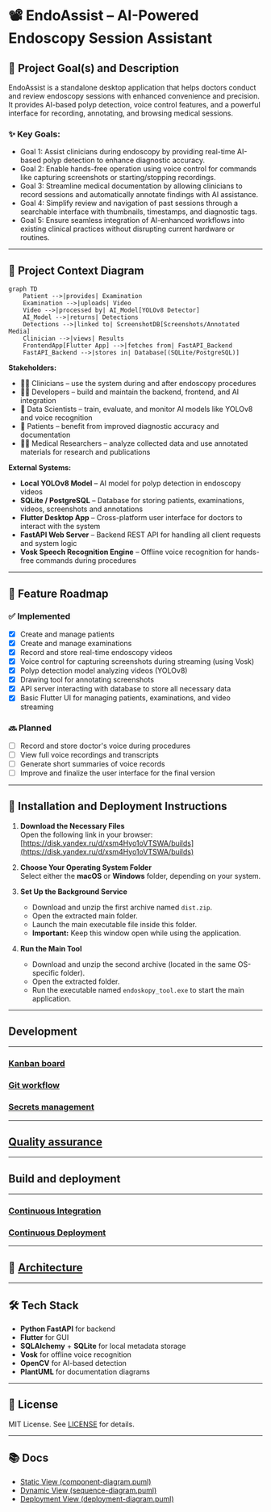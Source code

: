 # 📽️ EndoAssist – AI-Powered Endoscopy Session Assistant

## 🧠 Project Goal(s) and Description

EndoAssist is a standalone desktop application that helps doctors conduct and review endoscopy sessions with enhanced convenience and precision. It provides AI-based polyp detection, voice control features, and a powerful interface for recording, annotating, and browsing medical sessions.

### ✨ Key Goals:
- Goal 1: Assist clinicians during endoscopy by providing real-time AI-based polyp detection to enhance diagnostic accuracy.
- Goal 2: Enable hands-free operation using voice control for commands like capturing screenshots or starting/stopping recordings.
- Goal 3: Streamline medical documentation by allowing clinicians to record sessions and automatically annotate findings with AI assistance.
- Goal 4: Simplify review and navigation of past sessions through a searchable interface with thumbnails, timestamps, and diagnostic tags.
- Goal 5: Ensure seamless integration of AI-enhanced workflows into existing clinical practices without disrupting current hardware or routines.

---

## 🧩 Project Context Diagram

```mermaid
graph TD
    Patient -->|provides| Examination
    Examination -->|uploads| Video
    Video -->|processed by| AI_Model[YOLOv8 Detector]
    AI_Model -->|returns| Detections
    Detections -->|linked to| ScreenshotDB[Screenshots/Annotated Media]
    Clinician -->|views| Results
    FrontendApp[Flutter App] -->|fetches from| FastAPI_Backend
    FastAPI_Backend -->|stores in| Database[(SQLite/PostgreSQL)]
```

**Stakeholders:**
- 👨‍⚕️ Clinicians – use the system during and after endoscopy procedures
- 👨‍💻 Developers – build and maintain the backend, frontend, and AI integration 
- 🧪 Data Scientists – train, evaluate, and monitor AI models like YOLOv8 and voice recognition  
- 🧍 Patients – benefit from improved diagnostic accuracy and documentation
- 🧑‍🏫 Medical Researchers – analyze collected data and use annotated materials for research and publications 

**External Systems:**
- **Local YOLOv8 Model** – AI model for polyp detection in endoscopy videos    
- **SQLite / PostgreSQL** – Database for storing patients, examinations, videos, screenshots and annotations
- **Flutter Desktop App** – Cross-platform user interface for doctors to interact with the system  
- **FastAPI Web Server** – Backend REST API for handling all client requests and system logic
- **Vosk Speech Recognition Engine** – Offline voice recognition for hands-free commands during procedures  
---

## 📅 Feature Roadmap

### ✅ Implemented
- [x] Create and manage patients  
- [x] Create and manage examinations  
- [x] Record and store real-time endoscopy videos  
- [x] Voice control for capturing screenshots during streaming (using Vosk)  
- [x] Polyp detection model analyzing videos (YOLOv8)  
- [x] Drawing tool for annotating screenshots  
- [x] API server interacting with database to store all necessary data  
- [x] Basic Flutter UI for managing patients, examinations, and video streaming  

### 🔜 Planned
- [ ] Record and store doctor's voice during procedures  
- [ ] View full voice recordings and transcripts  
- [ ] Generate short summaries of voice records  
- [ ] Improve and finalize the user interface for the final version
---

## 🔧 Installation and Deployment Instructions

1. **Download the Necessary Files**  
   Open the following link in your browser:  
   [https://disk.yandex.ru/d/xsm4Hyo1oVTSWA/builds](https://disk.yandex.ru/d/xsm4Hyo1oVTSWA/builds)

2. **Choose Your Operating System Folder**  
   Select either the **macOS** or **Windows** folder, depending on your system.

3. **Set Up the Background Service**  
   - Download and unzip the first archive named `dist.zip`.
   - Open the extracted main folder.
   - Launch the main executable file inside this folder.
   - **Important:** Keep this window open while using the application.

4. **Run the Main Tool**  
   - Download and unzip the second archive (located in the same OS-specific folder).
   - Open the extracted folder.
   - Run the executable named `endoskopy_tool.exe` to start the main application.

---
## Development

---

### [Kanban board](https://github.com/Kazualov/endoscopy_tool/blob/main/docs/Contributing.md)


### [Git workflow](https://github.com/Kazualov/endoscopy_tool/blob/main/docs/Contributing.md)


### [Secrets management](https://github.com/Kazualov/endoscopy_tool/blob/main/docs/Contributing.md)

---

## [Quality assurance](https://github.com/Kazualov/endoscopy_tool/blob/main/docs/quality_assurance.md)

---

## Build and deployment

---

### [Continuous Integration](https://github.com/Kazualov/endoscopy_tool/tree/main/docs/automation/continuous-integration.md)


### [Continuous Deployment](https://github.com/Kazualov/endoscopy_tool/blob/main/docs/automation/continuous-delivery.md)

---

## 🧱 [Architecture](https://github.com/Kazualov/endoscopy_tool/new/main/docs/architecture)

---

## 🛠️ Tech Stack

- **Python FastAPI** for backend
- **Flutter** for GUI
- **SQLAlchemy** + **SQLite** for local metadata storage
- **Vosk** for offline voice recognition
- **OpenCV** for AI-based detection
- **PlantUML** for documentation diagrams

---

## 📄 License

MIT License. See [LICENSE](./LICENSE) for details.

---

## 📚 Docs

- [Static View (component-diagram.puml)](docs/architecture/static-view/static-diagram.puml)
- [Dynamic View (sequence-diagram.puml)](docs/architecture/dynamic-view/sequence-diagram.puml)
- [Deployment View (deployment-diagram.puml)](docs/architecture/deployment-view/deployment-diagram.puml)
